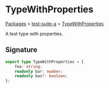 # TypeWithProperties

[Packages](/) > [test-suite-a](/test-suite-a/) > [TypeWithProperties](/test-suite-a/typewithproperties-typealias/)

A test type with properties.

<h2 id="typewithproperties-signature">Signature</h2>

```typescript
export type TypeWithProperties = {
    foo: string;
    readonly bar: number;
    readonly baz?: boolean;
};
```
